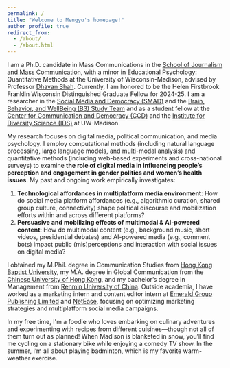 ```yaml
---
permalink: /
title: "Welcome to Mengyu's homepage!"
author_profile: true
redirect_from: 
  - /about/
  - /about.html
---
```


I am a Ph.D. candidate in Mass Communications in the [School of Journalism and Mass Communication](https://journalism.wisc.edu/), with a minor in Educational Psychology: Quantitative Methods at the University of Wisconsin-Madison, advised by Professor [Dhavan Shah](https://journalism.wisc.edu/news/staff/dhavan-v-shah/). Currently, I am honored to be the Helen Firstbrook Franklin Wisconsin Distinguished Graduate Fellow for 2024-25. I am a researcher in the [Social Media and Democracy (SMAD)](https://mcrc.journalism.wisc.edu/groups/smad/) and the [Brain, Behavior, and WellBeing (B3) Study Team](https://b3study.org/) and as a student fellow at the [Center for Communication and Democracy (CCD)](https://ccd.journalism.wisc.edu/) and the [Institute for Diversity Science (IDS)](https://ids.wisc.edu/) at UW-Madison.

My research focuses on digital media, political communication, and media psychology. I employ computational methods (including natural language processing, large language models, and multi-modal analysis) and quantitative methods (including web-based experiments and cross-national surveys) to examine <b>the role of digital media in influencing people’s perception and engagement in gender politics and women’s health issues</b>. My past and ongoing work empirically investigates:

1. <b>Technological affordances in multiplatform media environment</b>: How do social media platform affordances (e.g., algorithmic curation, shared group culture, connectivity) shape political discourse and mobilization efforts within and across different platforms?
2. <b>Persuasive and mobilizing effects of multimodal & AI-powered content</b>: How do multimodal content (e.g., background music, short videos, presidential debates) and AI-powered media (e.g., comment bots) impact public (mis)perceptions and interaction with social issues on digital media?

I obtained my M.Phil. degree in Communication Studies from [Hong Kong Baptist University](https://www.comm.hkbu.edu.hk/comd-www/english/front/index.htm), my M.A. degree in Global Communication from the [Chinese University of Hong Kong](https://www.com.cuhk.edu.hk/), and my bachelor’s degree in Management from [Renmin University of China](https://en.ruc.edu.cn/). Outside academia, I have worked as a marketing intern and content editor intern at [Emerald Group Publishing Limited](https://www.emeraldgrouppublishing.com/) and [NetEase](https://news.163.com/world/index.html), focusing on optimizing marketing strategies and multiplatform social media campaigns.

In my free time, I'm a foodie who loves embarking on culinary adventures and experimenting with recipes from different cuisines—though not all of them turn out as planned! When Madison is blanketed in snow, you’ll find me cycling on a stationary bike while enjoying a comedy TV show. In the summer, I’m all about playing badminton, which is my favorite warm-weather exercise.
